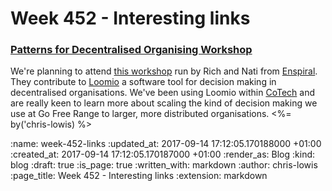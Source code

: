 Week 452 - Interesting links
============================

### [Patterns for Decentralised Organising Workshop](https://www.eventbrite.co.nz/e/patterns-for-decentralised-organising-london-tickets-36951594213)

We're planning to attend [this workshop](https://www.eventbrite.co.nz/e/patterns-for-decentralised-organising-london-tickets-36951594213) run by Rich and Nati from [Enspiral](https://enspiral.com/). They contribute to [Loomio](https://www.loomio.org/) a software tool for decision making in decentralised organisations. We've been using Loomio within [CoTech](https://www.coops.tech/) and are really keen to learn more about scaling the kind of decision making we use at Go Free Range to larger, more distributed organisations. <%= by('chris-lowis) %>

:name: week-452-links
:updated_at: 2017-09-14 17:12:05.170188000 +01:00
:created_at: 2017-09-14 17:12:05.170187000 +01:00
:render_as: Blog
:kind: blog
:draft: true
:is_page: true
:written_with: markdown
:author: chris-lowis
:page_title: Week 452 - Interesting links
:extension: markdown
